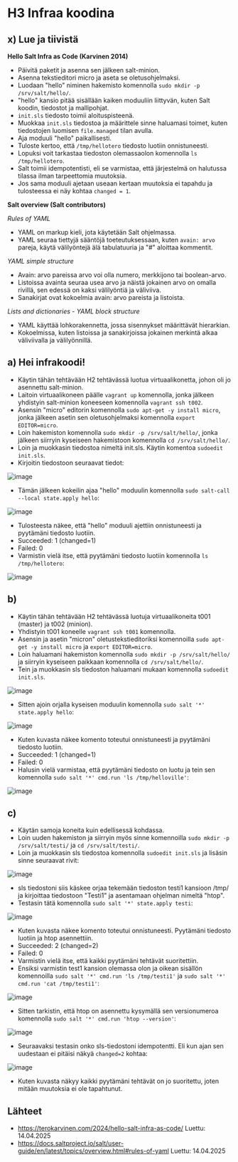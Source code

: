 # H3 Infraa koodina
## x) Lue ja tiivistä
**Hello Salt Infra as Code (Karvinen 2014)**
* Päivitä paketit ja asenna sen jälkeen salt-minion.
* Asenna tekstieditori micro ja aseta se oletusohjelmaksi.
* Luodaan "hello" niminen hakemisto komennolla `sudo mkdir -p /srv/salt/hello/`.
* "hello" kansio pitää sisällään kaiken moduuliin liittyvän, kuten Salt koodin, tiedostot ja mallipohjat.
* `init.sls` tiedosto toimii aloituspisteenä.
* Muokkaa `init.sls` tiedostoa ja määrittele sinne haluamasi toimet, kuten tiedostojen luomisen `file.managed` tilan avulla.
* Aja moduuli "hello" paikallisesti.
* Tuloste kertoo, että `/tmp/hellotero` tiedosto luotiin onnistuneesti.
* Lopuksi voit tarkastaa tiedoston olemassaolon komennolla `ls /tmp/hellotero`.
* Salt toimii idempotentisti, eli se varmistaa, että järjestelmä on halutussa tilassa ilman tarpeettomia muutoksia.
* Jos sama moduuli ajetaan useaan kertaan muutoksia ei tapahdu ja tulosteessa ei näy kohtaa `changed = 1`.

**Salt overview (Salt contributors)**

*Rules of YAML*
* YAML on markup kieli, jota käytetään Salt ohjelmassa.
* YAML seuraa tiettyjä sääntöjä toeteutuksessaan, kuten `avain: arvo` pareja, käytä välilyöntejä älä tabulatuuria ja "#" aloittaa kommentit.
  
*YAML simple structure*
* Avain: arvo pareissa arvo voi olla numero, merkkijono tai boolean-arvo.
* Listoissa avainta seuraa usea arvo ja näistä jokainen arvo on omalla rivillä, sen edessä on kaksi välilyöntiä ja väliviiva.
* Sanakirjat ovat kokoelmia avain: arvo pareista ja listoista.
  
*Lists and dictionaries - YAML block structure*
* YAML käyttää lohkorakennetta, jossa sisennykset määrittävät hierarkian.
* Kokoelmissa, kuten listoissa ja sanakirjoissa jokainen merkintä alkaa väliviivalla ja välilyönnillä.

## a) Hei infrakoodi!
* Käytin tähän tehtävään H2 tehtävässä luotua virtuaalikonetta, johon oli jo asennettu salt-minion.
* Laitoin virtuaalikoneen päälle `vagrant up` komennolla, jonka jälkeen yhdistyin salt-minion koneeseen komennolla `vagrant ssh t002`.
* Asensin "micro" editorin komennolla `sudo apt-get -y install micro`, jonka jälkeen asetin sen oletusohjelmaksi komennolla `export EDITOR=micro`.
* Loin hakemiston komennolla `sudo mkdir -p /srv/salt/hello/`, jonka jälkeen siirryin kyseiseen hakemistoon komennolla `cd /srv/salt/hello/`.
* Loin ja muokkasin tiedostoa nimeltä init.sls. Käytin komentoa `sudoedit init.sls`.
* Kirjoitin tiedostoon seuraavat tiedot:

![image](https://github.com/user-attachments/assets/8a46d56e-43c3-42b8-bf9b-5e5c1a586b49)
* Tämän jälkeen kokeilin ajaa "hello" moduulin komennolla `sudo salt-call --local state.apply hello`:

![image](https://github.com/user-attachments/assets/55cb1c18-1167-4af7-a0e0-742bf48f76ca)
* Tulosteesta näkee, että "hello" moduuli ajettiin onnistuneesti ja pyytämäni tiedosto luotiin.
* Succeeded: 1 (changed=1)
* Failed: 0
* Varmistin vielä itse, että pyytämäni tiedosto luotiin komennolla `ls /tmp/hellotero`:

![image](https://github.com/user-attachments/assets/6b087514-3209-4a0d-a49c-e2fd4e8f56ff)

## b)
* Käytin tähän tehtävään H2 tehtävässä luotuja virtuaalikoneita t001 (master) ja t002 (minion).
* Yhdistyin t001 koneelle `vagrant ssh t001` komennolla.
* Asensin ja asetin "micron" oletustekstieditoriksi komennoilla `sudo apt-get -y install micro` ja `export EDITOR=micro`.
* Loin haluamani hakemiston komennolla `sudo mkdir -p /srv/salt/hello/` ja siirryin kyseiseen paikkaan komennolla `cd /srv/salt/hello/`.
* Tein ja muokkasin sls tiedoston haluamani mukaan komennolla `sudoedit init.sls`.

![image](https://github.com/user-attachments/assets/18c3bad8-a286-49f2-bd64-43d07f09bbc8)

* Sitten ajoin orjalla kyseisen moduulin komennolla `sudo salt '*' state.apply hello`: 

![image](https://github.com/user-attachments/assets/cad93061-639c-405d-87ea-1a5f90853b97)
* Kuten kuvasta näkee komento toteutui onnistuneesti ja pyytämäni tiedosto luotiin.
* Succeeded: 1 (changed=1)
* Failed: 0
* Halusin vielä varmistaa, että pyytämäni tiedosto on luotu ja tein sen komennolla `sudo salt '*' cmd.run 'ls /tmp/helloville'`:

![image](https://github.com/user-attachments/assets/3bd0dd6a-ee98-4799-b777-93990d084df4)

## c)
* Käytän samoja koneita kuin edellisessä kohdassa.
* Loin uuden hakemiston ja siirryin myös sinne komennoilla `sudo mkdir -p /srv/salt/testi/` ja `cd /srv/salt/testi/`.
* Loin ja muokkasin sls tiedostoa komennolla `sudoedit init.sls` ja lisäsin sinne seuraavat rivit:

![image](https://github.com/user-attachments/assets/991fa07a-a9e2-4664-aa67-bbe114fe6612)
* sls tiedostoni siis käskee orjaa tekemään tiedoston testi1 kansioon /tmp/ ja kirjoittaa tiedostoon "Testi1" ja asentamaan ohjelman nimeltä "htop".
* Testasin tätä komennolla `sudo salt '*' state.apply testi`: 

![image](https://github.com/user-attachments/assets/5d23a45f-4112-4479-a7d3-8b1707f8ec63)
* Kuten kuvasta näkee komento toteutui onnistuneesti. Pyytämäni tiedosto luotiin ja htop asennettiin.
* Succeeded: 2 (changed=2)
* Failed: 0
* Varmistin vielä itse, että kaikki pyytämäni tehtävät suoritettiin.
* Ensiksi varmistin test1 kansion olemassa olon ja oikean sisällön komennoilla `sudo salt '*' cmd.run 'ls /tmp/testi1'` ja `sudo salt '*' cmd.run 'cat /tmp/testi1'`:

![image](https://github.com/user-attachments/assets/6381e4f9-eb8c-47f7-afde-b79a57c22ec4)
* Sitten tarkistin, että htop on asennettu kysymällä sen versionumeroa komennolla `sudo salt '*' cmd.run 'htop --version'`:

![image](https://github.com/user-attachments/assets/41a0bbbe-4f67-485e-b4a8-c7f995a325c6)

* Seuraavaksi testasin onko sls-tiedostoni idempotentti. Eli kun ajan sen uudestaan ei pitäisi näkyä `changed=2` kohtaa:


![image](https://github.com/user-attachments/assets/034362fc-b078-4390-af5b-d4f500afdd03)

* Kuten kuvasta näkyy kaikki pyytämäni tehtävät on jo suoritettu, joten mitään muutoksia ei ole tapahtunut.

## Lähteet
* https://terokarvinen.com/2024/hello-salt-infra-as-code/ Luettu: 14.04.2025
* https://docs.saltproject.io/salt/user-guide/en/latest/topics/overview.html#rules-of-yaml Luettu: 14.04.2025
